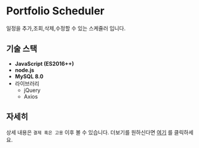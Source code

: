 # Portfolio Scheduler

일정을 추가,조회,삭제,수정할 수 있는 스케쥴러 입니다.

## 기술 스택
- **JavaScript (ES2016++)** 
- **node.js**
- **MySQL 8.0**
- 라이브러리
  - jQuery
  - Axios

## 자세히
상세 내용은 `결제 혹은 고용` 이후 볼 수 있습니다. 더보기를 원하신다면 
[여기](https://hamilkarr1.cafe24app.com) 를 클릭하세요.
